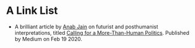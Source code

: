 # A Link List 

* A brilliant article by [Anab Jain](https://superflux.in/index.php/team/anab/#) on futurist and posthumanist interpretations, titled [Calling for a More-Than-Human Politics](https://medium.com/@anabjain/calling-for-a-more-than-human-politics-f558b57983e6). Published by Medium on Feb 19 2020.
